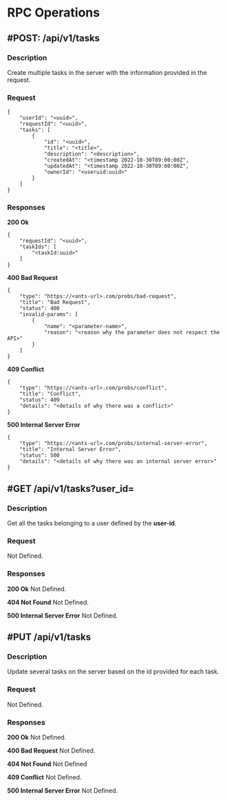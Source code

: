 # RPC Operations

## #POST: /api/v1/tasks

### Description

Create multiple tasks in the server with the information provided 
in the request. 

### Request

```
{
	"userId": "<uuid>",
	"requestId": "<uuid>",
	"tasks": [
		{
			"id": "<uuid>",
			"title": "<title>",
			"description": "<description>",
			"createdAt": "<timestamp 2022-10-30T09:00:00Z",
			"updatedAt": "<timestamp 2022-10-30T09:00:00Z",
			"ownerId": "<useruid:uuid>"
		}
	]
}
```

### Responses

**200 Ok**

```
{
	"requestId": "<uuid>",
	"taskIds": [
		"<taskId:uuid>"
	]
}
```

**400 Bad Request**

```
{
	"type": "https://<ants-url>.com/probs/bad-request",
	"title": "Bad Request",
	"status": 400
	"invalid-params": [
		{
			"name": "<parameter-name>",
			"reason": "<reason why the parameter does not respect the API>"
		}
	]
}
```

**409 Conflict**

```
{
	"type": "https://<ants-url>.com/probs/conflict",
	"title": "Conflict",
	"status": 409
	"details": "<details of why there was a conflict>"
}
```

**500 Internal Server Error**

```
{
	"type": "https://<ants-url>.com/probs/internal-server-error",
	"title": "Internal Server Error",
	"status": 500
	"details": "<details of why there was an internal server error>"
}

```

## #GET /api/v1/tasks?user_id=<user-id>

### Description

Get all the tasks belonging to a user defined by the **user-id**.

### Request

Not Defined. 

### Responses

**200 Ok**
Not Defined.

**404 Not Found**
Not Defined.

**500 Internal Server Error**
Not Defined.

## #PUT /api/v1/tasks

### Description

Update several tasks on the server based on the id provided
for each task. 

### Request
Not Defined.

### Responses

**200 Ok**
Not Defined.

**400 Bad Request**
Not Defined. 

**404 Not Found**
Not Defined

**409 Conflict**
Not Defined.

**500 Internal Server Error**
Not Defined.

